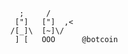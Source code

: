         ;     /        
       ["]   ["]  ,<   
      /[_]\  [~]\/    
       ] [   OOO      @botcoin 

